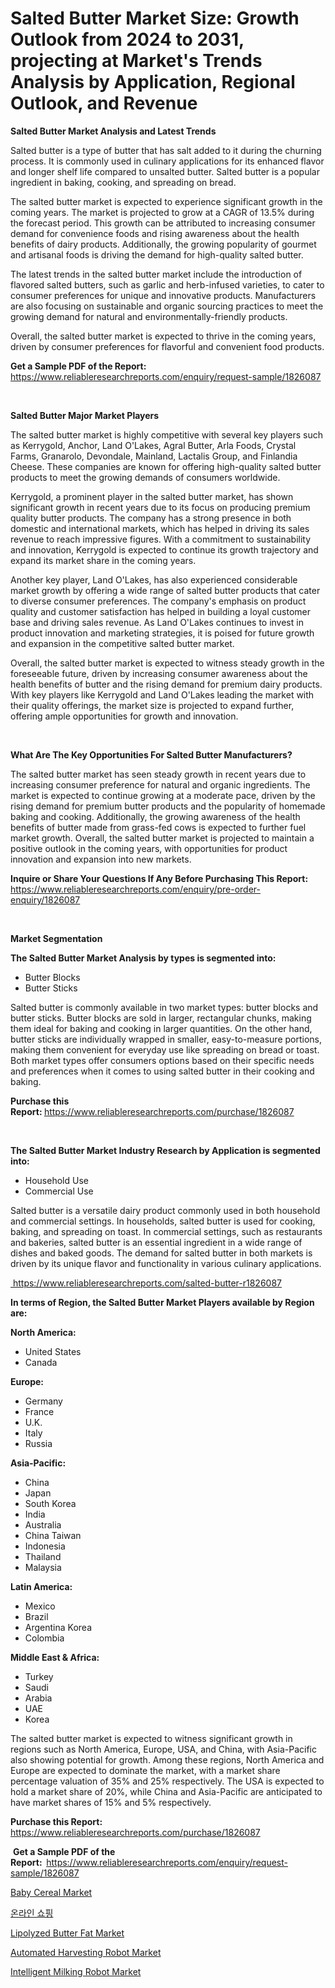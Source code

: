 <p><h1>Salted Butter Market Size: Growth Outlook from 2024 to 2031, projecting at Market's Trends Analysis by Application, Regional Outlook, and Revenue</h1></p><p><strong>Salted Butter Market Analysis and Latest Trends</strong></p>
<p><p>Salted butter is a type of butter that has salt added to it during the churning process. It is commonly used in culinary applications for its enhanced flavor and longer shelf life compared to unsalted butter. Salted butter is a popular ingredient in baking, cooking, and spreading on bread.</p><p>The salted butter market is expected to experience significant growth in the coming years. The market is projected to grow at a CAGR of 13.5% during the forecast period. This growth can be attributed to increasing consumer demand for convenience foods and rising awareness about the health benefits of dairy products. Additionally, the growing popularity of gourmet and artisanal foods is driving the demand for high-quality salted butter.</p><p>The latest trends in the salted butter market include the introduction of flavored salted butters, such as garlic and herb-infused varieties, to cater to consumer preferences for unique and innovative products. Manufacturers are also focusing on sustainable and organic sourcing practices to meet the growing demand for natural and environmentally-friendly products.</p><p>Overall, the salted butter market is expected to thrive in the coming years, driven by consumer preferences for flavorful and convenient food products.</p></p>
<p><strong>Get a Sample PDF of the Report:&nbsp;</strong> <a href="https://www.reliableresearchreports.com/enquiry/request-sample/1826087">https://www.reliableresearchreports.com/enquiry/request-sample/1826087</a></p>
<p>&nbsp;</p>
<p><strong>Salted Butter Major Market Players</strong></p>
<p><p>The salted butter market is highly competitive with several key players such as Kerrygold, Anchor, Land O'Lakes, Agral Butter, Arla Foods, Crystal Farms, Granarolo, Devondale, Mainland, Lactalis Group, and Finlandia Cheese. These companies are known for offering high-quality salted butter products to meet the growing demands of consumers worldwide.</p><p>Kerrygold, a prominent player in the salted butter market, has shown significant growth in recent years due to its focus on producing premium quality butter products. The company has a strong presence in both domestic and international markets, which has helped in driving its sales revenue to reach impressive figures. With a commitment to sustainability and innovation, Kerrygold is expected to continue its growth trajectory and expand its market share in the coming years.</p><p>Another key player, Land O'Lakes, has also experienced considerable market growth by offering a wide range of salted butter products that cater to diverse consumer preferences. The company's emphasis on product quality and customer satisfaction has helped in building a loyal customer base and driving sales revenue. As Land O'Lakes continues to invest in product innovation and marketing strategies, it is poised for future growth and expansion in the competitive salted butter market.</p><p>Overall, the salted butter market is expected to witness steady growth in the foreseeable future, driven by increasing consumer awareness about the health benefits of butter and the rising demand for premium dairy products. With key players like Kerrygold and Land O'Lakes leading the market with their quality offerings, the market size is projected to expand further, offering ample opportunities for growth and innovation.</p></p>
<p>&nbsp;</p>
<p><strong>What Are The Key Opportunities For Salted Butter Manufacturers?</strong></p>
<p><p>The salted butter market has seen steady growth in recent years due to increasing consumer preference for natural and organic ingredients. The market is expected to continue growing at a moderate pace, driven by the rising demand for premium butter products and the popularity of homemade baking and cooking. Additionally, the growing awareness of the health benefits of butter made from grass-fed cows is expected to further fuel market growth. Overall, the salted butter market is projected to maintain a positive outlook in the coming years, with opportunities for product innovation and expansion into new markets.</p></p>
<p><strong>Inquire or Share Your Questions If Any Before Purchasing This Report:</strong> <a href="https://www.reliableresearchreports.com/enquiry/pre-order-enquiry/1826087">https://www.reliableresearchreports.com/enquiry/pre-order-enquiry/1826087</a></p>
<p>&nbsp;</p>
<p><strong>Market Segmentation</strong></p>
<p><strong>The Salted Butter Market Analysis by types is segmented into:</strong></p>
<p><ul><li>Butter Blocks</li><li>Butter Sticks</li></ul></p>
<p><p>Salted butter is commonly available in two market types: butter blocks and butter sticks. Butter blocks are sold in larger, rectangular chunks, making them ideal for baking and cooking in larger quantities. On the other hand, butter sticks are individually wrapped in smaller, easy-to-measure portions, making them convenient for everyday use like spreading on bread or toast. Both market types offer consumers options based on their specific needs and preferences when it comes to using salted butter in their cooking and baking.</p></p>
<p><strong>Purchase this Report:&nbsp;</strong><a href="https://www.reliableresearchreports.com/purchase/1826087">https://www.reliableresearchreports.com/purchase/1826087</a></p>
<p>&nbsp;</p>
<p><strong>The Salted Butter Market Industry Research by Application is segmented into:</strong></p>
<p><ul><li>Household Use</li><li>Commercial Use</li></ul></p>
<p><p>Salted butter is a versatile dairy product commonly used in both household and commercial settings. In households, salted butter is used for cooking, baking, and spreading on toast. In commercial settings, such as restaurants and bakeries, salted butter is an essential ingredient in a wide range of dishes and baked goods. The demand for salted butter in both markets is driven by its unique flavor and functionality in various culinary applications.</p></p>
<p><a href="https://www.reliableresearchreports.com/salted-butter-r1826087">&nbsp;https://www.reliableresearchreports.com/salted-butter-r1826087</a></p>
<p><strong>In terms of Region, the Salted Butter Market Players available by Region are:</strong></p>
<p>
    <p> <strong> North America: </strong>
        <ul>
            <li>United States</li>
            <li>Canada</li>
        </ul>
        </p> 
    <p> <strong> Europe: </strong>
        <ul>
            <li>Germany</li>
            <li>France</li>
            <li>U.K.</li>
            <li>Italy</li>
            <li>Russia</li>
        </ul>
        </p> 
    <p> <strong> Asia-Pacific: </strong>
        <ul>
            <li>China</li>
            <li>Japan</li>
            <li>South Korea</li>
            <li>India</li>
            <li>Australia</li>
            <li>China Taiwan</li>
            <li>Indonesia</li>
            <li>Thailand</li>
            <li>Malaysia</li>
        </ul>
        </p> 
    <p> <strong> Latin America: </strong>
        <ul>
            <li>Mexico</li>
            <li>Brazil</li>
            <li>Argentina Korea</li>
            <li>Colombia</li>
        </ul>
        </p> 
    <p> <strong> Middle East & Africa: </strong>
        <ul>
            <li>Turkey</li>
            <li>Saudi</li>
            <li>Arabia</li>
            <li>UAE</li>
            <li>Korea</li>
        </ul>
    </p>
    </p>
<p><p>The salted butter market is expected to witness significant growth in regions such as North America, Europe, USA, and China, with Asia-Pacific also showing potential for growth. Among these regions, North America and Europe are expected to dominate the market, with a market share percentage valuation of 35% and 25% respectively. The USA is expected to hold a market share of 20%, while China and Asia-Pacific are anticipated to have market shares of 15% and 5% respectively.</p></p>
<p><strong>Purchase this Report: </strong><a href="https://www.reliableresearchreports.com/purchase/1826087">https://www.reliableresearchreports.com/purchase/1826087</a></p>
<p>&nbsp;<strong>Get a Sample PDF of the Report:&nbsp;&nbsp;</strong><a href="https://www.reliableresearchreports.com/enquiry/request-sample/1826087">https://www.reliableresearchreports.com/enquiry/request-sample/1826087</a></p>
<p><strong></strong></p>
<p><p><a href="https://github.com/ranaacryptoaddmin/Market-Research-Report-List-1/blob/main/baby-cereal-market.md">Baby Cereal Market</a></p><p><a href="https://medium.com/@kelvinfeenrey98677/%EA%B8%80%EB%A1%9C%EB%B2%8C-%EC%98%A8%EB%9D%BC%EC%9D%B8-%EC%87%BC%ED%95%91-%EC%8B%9C%EC%9E%A5-%EA%B7%9C%EB%AA%A8%EB%8A%94-%EC%82%B0%EC%97%85%EC%9D%98-%EC%98%88%EC%B8%A1%EC%97%90-%EB%94%B0%EB%9D%BC-2024%EB%85%84%EB%B6%80%ED%84%B0-2031%EB%85%84%EA%B9%8C%EC%A7%80-7-1-%EC%9D%98-%EC%97%B0%ED%8F%89%EA%B7%A0-%EC%84%B1%EC%9E%A5%EB%A5%A0%EC%9D%84-%EA%B2%BD%ED%97%98%ED%95%A0-%EA%B2%83%EC%9C%BC%EB%A1%9C-%EC%98%88%EC%83%81%EB%90%A9%EB%8B%88%EB%8B%A4-772fe4549c8b">온라인 쇼핑</a></p><p><a href="https://github.com/RoccoManning/Market-Research-Report-List-6/blob/main/lipolyzed-butter-fat-market.md">Lipolyzed Butter Fat Market</a></p><p><a href="https://issuu.com/reportprime-2/docs/automated-harvesting-robot-market-size-2030.pptx">Automated Harvesting Robot Market</a></p><p><a href="https://issuu.com/reportprime-2/docs/intelligent-milking-robot-market-size-2030.pptx">Intelligent Milking Robot Market</a></p></p>